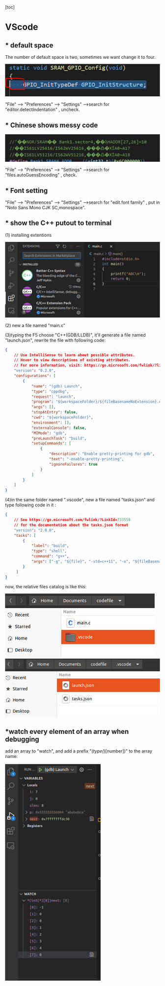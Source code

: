 [toc]

<!-- toc -->

# VScode

## * default space 

The number of default space is two, sometimes we want change it to four.

![VScode_tab](./images/How_to_code/VScode_tab.PNG) 

 "File" --> "Preferences" --> "Settings" -->search for "editor.detectIndentation" , uncheck.

##  * Chinese shows messy code 

 <img src="./images/How_to_code/messy code.PNG" alt="messy code" style="zoom:80%;" />

 "File" --> "Preferences" --> "Settings" -->search for "files.autoGuessEncoding" , check.

## * Font setting

"File" --> "Preferences" --> "Settings" -->search for "edit.font family" , put in "Noto Sans Mono CJK SC,monospace".

## * show the C++ putout to terminal

(1) installing extentions

 <img src="./images/How_to_code/install_extentions.png" alt="install_extentions" />

(2) new a file named "main.c"

(3)typing the F5 choose "C++(GDB/LLDB)", it'll generate a file named "launch.json", rewrite the file with following code:

```json
{
    // Use IntelliSense to learn about possible attributes.
    // Hover to view descriptions of existing attributes.
    // For more information, visit: https://go.microsoft.com/fwlink/?linkid=830387
    "version": "0.2.0",
    "configurations": [
        {
            "name": "(gdb) Launch",
            "type": "cppdbg",
            "request": "launch",
            "program": "${workspaceFolder}/${fileBasenameNoExtension}.out",
            "args": [],
            "stopAtEntry": false,
            "cwd": "${workspaceFolder}",
            "environment": [],
            "externalConsole": false,
            "MIMode": "gdb",
            "preLaunchTask": "build",
            "setupCommands": [
                {
                    "description": "Enable pretty-printing for gdb",
                    "text": "-enable-pretty-printing",
                    "ignoreFailures": true
                }
            ]
        }
    ]
}
```

(4)in the same folder named ".vscode", new a file named "tasks.json" and type following code in it :

```json
{
    // See https://go.microsoft.com/fwlink/?LinkId=733558
    // for the documentation about the tasks.json format
    "version": "2.0.0",
    "tasks": [
        {
            "label": "build",
            "type": "shell",
            "command": "g++",
            "args": ["-g", "${file}", "-std=c++11", "-o", "${fileBasenameNoExtension}.out"]
        }
     ]
}
```

now, the relative files catalog is like this:

 <img src="./images/How_to_code/files_catalog.png" alt="files_catalog" />

 <img src="./images/How_to_code/files_catalog_vscode.png" alt="files_catalog_vscode" />

## *watch every element of an array when debugging

 add an array to "watch", and add a prefix "*(type(*)[number])" to the array name:

 <img src="./images/How_to_code/watch_array.png" alt="watch_array" />
